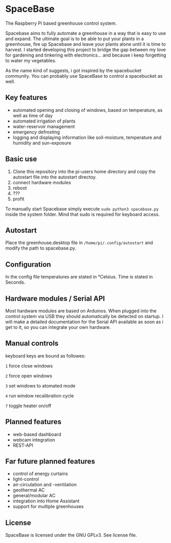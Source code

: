 # SpaceBase

The Raspberry Pi based greenhouse control system. 

Spacebase aims to fully automate a greenhouse in a way that is easy to use and expand. The ultimate goal is to be able to put your plants in a greenhouse, fire up Spacebase and leave your plants alone until it is time to harvest. I started developing this project to bridge the gap between my love for gardening and tinkering with electronics... and because i keep forgetting to water my vegetables. 

As the name kind of suggests, i got inspired by the spacebucket community. You can probably use SpaceBase to control a spacebucket as well. 

## Key features 

* automated opening and closing of windows, based on temperature, as well as time of day
* automated irrigation of plants
* water-reservoir management
* emergency defrosting
* logging and displaying information like soil-moisture, temperature and humidity and sun-exposure

## Basic use

1. Clone this repository into the pi-users home directory and copy the autostart file into the autostart directoy. 
2. connect hardware modules
3. reboot
4. ???
5. profit

To manually start Spacebase simply execute `sudo python3 spacebase.py` inside the system folder. Mind that sudo is required for keyboard access.

## Autostart

Place the greenhouse.desktop file in  `/home/pi/.config/autostart` and modify the path to spacebase.py.

## Configuration

In the config file temperatures are stated in °Celsius. Time is stated in Seconds.

## Hardware modules / Serial API

Most hardware modules are based on Arduinos. When plugged into the control system via USB they should automatically be detected on startup. I will make a detailed documentation for the Serial API available as soon as i get to it, so you can integrate your own hardware.

## Manual controls

keyboard keys are bound as followes:

`1` force close windows

`2` force open windows

`3` set windows to atomated mode

`4` run window recalibration cycle

`7` toggle heater on/off

## Planned features

* web-based dashboard
* webcam integration
* REST-API

## Far future planned features

* control of energy curtains
* light-control
* air-circulation and -ventilation
* geothermal AC
* general/modular AC
* integration into Home Assistant
* support for multiple greenhouses

## License

SpaceBase is licensed under the GNU GPLv3. See license file.